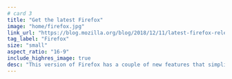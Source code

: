 ```yaml
---
# card 3
title: "Get the latest Firefox"
image: "home/firefox.jpg"
link_url: "https://blog.mozilla.org/blog/2018/12/11/latest-firefox-release-available-today/?utm_source=www.mozilla.org&utm_medium=referral&utm_campaign=homepage&utm_content=card"
tag_label: "Firefox"
size: "small"
aspect_ratio: "16-9"
include_highres_image: true
desc: "This version of Firefox has a couple of new features that simplify and personalize your online experience."
---
```

